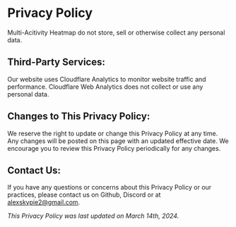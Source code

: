 # Privacy Policy

Multi-Acitivity Heatmap do not store, sell or otherwise collect any personal data.

## Third-Party Services:

Our website uses Cloudflare Analytics to monitor website traffic and performance. Cloudflare Web Analytics does not collect or use any personal data.

## Changes to This Privacy Policy:

We reserve the right to update or change this Privacy Policy at any time. Any changes will be posted on this page with an updated effective date. We encourage you to review this Privacy Policy periodically for any changes.

## Contact Us:

If you have any questions or concerns about this Privacy Policy or our practices, please contact us on Github, Discord or at alexskypie2@gmail.com.

_This Privacy Policy was last updated on March 14th, 2024._
